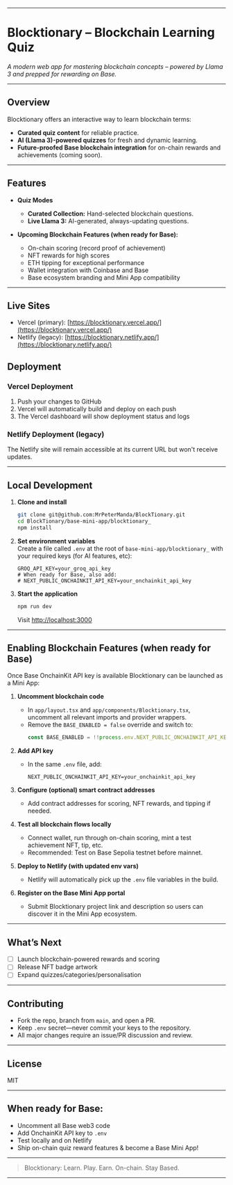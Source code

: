 ***

# Blocktionary – Blockchain Learning Quiz

_A modern web app for mastering blockchain concepts – powered by Llama 3 and prepped for rewarding on Base._

***

## Overview

Blocktionary offers an interactive way to learn blockchain terms:
- **Curated quiz content** for reliable practice.
- **AI (Llama 3)-powered quizzes** for fresh and dynamic learning.
- **Future-proofed Base blockchain integration** for on-chain rewards and achievements (coming soon).

***

## Features

- **Quiz Modes**
  - **Curated Collection:** Hand-selected blockchain questions.
  - **Live Llama 3:** AI-generated, always-updating questions.

- **Upcoming Blockchain Features (when ready for Base):**
  - On-chain scoring (record proof of achievement)
  - NFT rewards for high scores
  - ETH tipping for exceptional performance
  - Wallet integration with Coinbase and Base
  - Base ecosystem branding and Mini App compatibility

***

## Live Sites

- Vercel (primary): [https://blocktionary.vercel.app/](https://blocktionary.vercel.app/)
- Netlify (legacy): [https://blocktionary.netlify.app/](https://blocktionary.netlify.app/)

## Deployment

### Vercel Deployment
1. Push your changes to GitHub
2. Vercel will automatically build and deploy on each push
3. The Vercel dashboard will show deployment status and logs

### Netlify Deployment (legacy)
The Netlify site will remain accessible at its current URL but won't receive updates.

***

## Local Development

1. **Clone and install**
    ```bash
    git clone git@github.com:MrPeterManda/BlockTionary.git
    cd BlockTionary/base-mini-app/blocktionary_
    npm install
    ```

2. **Set environment variables**  
   Create a file called `.env` at the root of `base-mini-app/blocktionary_` with your required keys (for AI features, etc):

    ```
    GROQ_API_KEY=your_groq_api_key
    # When ready for Base, also add:
    # NEXT_PUBLIC_ONCHAINKIT_API_KEY=your_onchainkit_api_key
    ```

3. **Start the application**
    ```bash
    npm run dev
    ```
    Visit [http://localhost:3000](http://localhost:3000)

***

## Enabling Blockchain Features (when ready for Base)

Once Base OnchainKit API key is available Blocktionary can be launched as a Mini App:

1. **Uncomment blockchain code**
    - In `app/layout.tsx` and `app/components/Blocktionary.tsx`, uncomment all relevant imports and provider wrappers.
    - Remove the `BASE_ENABLED = false` override and switch to:
      ```js
      const BASE_ENABLED = !!process.env.NEXT_PUBLIC_ONCHAINKIT_API_KEY;
      ```

2. **Add API key**
    - In the same `.env` file, add:
      ```
      NEXT_PUBLIC_ONCHAINKIT_API_KEY=your_onchainkit_api_key
      ```

3. **Configure (optional) smart contract addresses**
    - Add contract addresses for scoring, NFT rewards, and tipping if needed.

4. **Test all blockchain flows locally**
    - Connect wallet, run through on-chain scoring, mint a test achievement NFT, tip, etc.
    - Recommended: Test on Base Sepolia testnet before mainnet.

5. **Deploy to Netlify (with updated env vars)**
    - Netlify will automatically pick up the `.env` file variables in the build.

6. **Register on the Base Mini App portal**
    - Submit Blocktionary project link and description so users can discover it in the Mini App ecosystem.

***

## What’s Next

- [ ] Launch blockchain-powered rewards and scoring
- [ ] Release NFT badge artwork
- [ ] Expand quizzes/categories/personalisation

***

## Contributing

- Fork the repo, branch from `main`, and open a PR.
- Keep `.env` secret—never commit your keys to the repository.
- All major changes require an issue/PR discussion and review.

***

## License

MIT

***

## When ready for Base:

- Uncomment all Base web3 code
- Add OnchainKit API key to `.env`
- Test locally and on Netlify
- Ship on-chain quiz reward features & become a Base Mini App!

***

> Blocktionary: Learn. Play. Earn. On-chain. Stay Based.

***